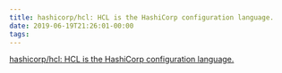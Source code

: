 ```yaml
---
title: hashicorp/hcl: HCL is the HashiCorp configuration language.
date: 2019-06-19T21:26:01-00:00
tags:
---
```


[hashicorp/hcl: HCL is the HashiCorp configuration language.](https://github.com/hashicorp/hcl)
